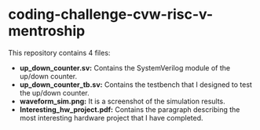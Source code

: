 # coding-challenge-cvw-risc-v-mentroship
This repository contains 4 files:
- **up_down_counter.sv:** Contains the SystemVerilog module of the up/down counter.
- **up_down_counter_tb.sv:** Contains the testbench that I designed to test the up/down counter.
- **waveform_sim.png:** It is a screenshot of the simulation results.
- **Interesting_hw_project.pdf:** Contains the paragraph describing the most interesting hardware project that I have completed.
